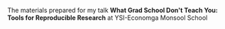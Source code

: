 The materials prepared for my talk **What Grad School Don't Teach You: Tools for Reproducible Research** at YSI-Economga Monsool School
 
 
